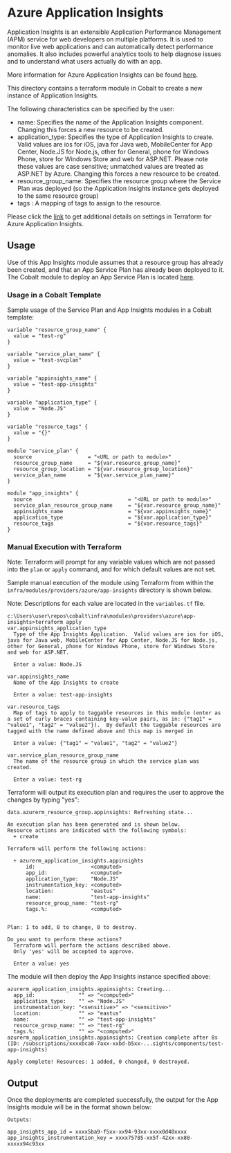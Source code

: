 # Azure Application Insights

Application Insights is an extensible Application Performance Management (APM) service for web developers on multiple platforms. It is used to monitor live web applications and can automatically detect performance anomalies. It also includes powerful analytics tools to help diagnose issues and to understand what users actually do with an app.

More information for Azure Application Insights can be found [here](https://docs.microsoft.com/en-us/azure/azure-monitor/app/app-insights-overview).

This directory contains a terraform module in Cobalt to create a new instance of Application Insights.

The following characteristics can be specified by the user:

  - name: Specifies the name of the Application Insights component. Changing this forces a new resource to be created.
  - application_type: Specifies the type of Application Insights to create. Valid values are ios for iOS, java for Java web, MobileCenter for App Center, Node.JS for Node.js, other for General, phone for Windows Phone, store for Windows Store and web for ASP.NET. Please note these values are case sensitive; unmatched values are treated as ASP.NET by Azure. Changing this forces a new resource to be created.
  - resource_group_name: Specifies the resource group where the Service Plan was deployed (so the Application Insights instance gets deployed to the same resource group)
  - tags : A mapping of tags to assign to the resource.

Please click the [link](https://www.terraform.io/docs/providers/azurerm/r/application_insights.html) to get additional details on settings in Terraform for Azure Application Insights.

## Usage

Use of this App Insights module assumes that a resource group has already been created, and that an App Service Plan has already been deployed to it.  The Cobalt module to deploy an App Service Plan is located [here](infra/modules/providers/azure/service-plan).

### Usage in a Cobalt Template

Sample usage of the Service Plan and App Insights modules in a Cobalt template:

```
variable "resource_group_name" {
  value = "test-rg"
}

variable "service_plan_name" {
  value = "test-svcplan"
}

variable "appinsights_name" {
  value = "test-app-insights"
}

variable "application_type" {
  value = "Node.JS"
}

variable "resource_tags" {
  value = "{}"
}

module "service_plan" {
  source                  = "<URL or path to module>"
  resource_group_name     = "${var.resource_group_name}"
  resource_group_location = "${var.resource_group_location}"
  service_plan_name       = "${var.service_plan_name}"
}

module "app_insights" {
  source                               = "<URL or path to module>"
  service_plan_resource_group_name     = "${var.resource_group_name}"
  appinsights_name                     = "${var.appinsights_name}"
  application_type                     = "${var.application_type}"
  resource_tags                        = "${var.resource_tags}"
}
```

### Manual Execution with Terraform

Note: Terraform will prompt for any variable values which are not passed into the `plan` or `apply` command, and for which default values are not set.

Sample manual execution of the module using Terraform from within the `infra/modules/providers/azure/app-insights` directory is shown below.

Note: Descriptions for each value are located in the `variables.tf` file.

```
c:\Users\user\repos\cobalt\infra\modules\providers\azure\app-insights>terraform apply
var.appinsights_application_type
  Type of the App Insights Application.  Valid values are ios for iOS, java for Java web, MobileCenter for App Center, Node.JS for Node.js, other for General, phone for Windows Phone, store for Windows Store and web for ASP.NET.

  Enter a value: Node.JS

var.appinsights_name
  Name of the App Insights to create

  Enter a value: test-app-insights

var.resource_tags
  Map of tags to apply to taggable resources in this module (enter as a set of curly braces containing key-value pairs, as in: {"tag1" = "value1", "tag2" = "value2"}).  By default the taggable resources are tagged with the name defined above and this map is merged in

  Enter a value: {"tag1" = "value1", "tag2" = "value2"}

var.service_plan_resource_group_name
  The name of the resource group in which the service plan was created.

  Enter a value: test-rg
  ```

Terraform will output its execution plan and requires the user to approve the changes by typing "yes":

```
data.azurerm_resource_group.appinsights: Refreshing state...

An execution plan has been generated and is shown below.
Resource actions are indicated with the following symbols:
  + create

Terraform will perform the following actions:

  + azurerm_application_insights.appinsights
      id:                  <computed>
      app_id:              <computed>
      application_type:    "Node.JS"
      instrumentation_key: <computed>
      location:            "eastus"
      name:                "test-app-insights"
      resource_group_name: "test-rg"
      tags.%:              <computed>


Plan: 1 to add, 0 to change, 0 to destroy.

Do you want to perform these actions?
  Terraform will perform the actions described above.
  Only 'yes' will be accepted to approve.

  Enter a value: yes
```

The module will then deploy the App Insights instance specified above:

```
azurerm_application_insights.appinsights: Creating...
  app_id:              "" => "<computed>"
  application_type:    "" => "Node.JS"
  instrumentation_key: "<sensitive>" => "<sensitive>"
  location:            "" => "eastus"
  name:                "" => "test-app-insights"
  resource_group_name: "" => "test-rg"
  tags.%:              "" => "<computed>"
azurerm_application_insights.appinsights: Creation complete after 8s (ID: /subscriptions/xxxxbca0-7axx-xxbd-b5xx-...sights/components/test-app-insights)

Apply complete! Resources: 1 added, 0 changed, 0 destroyed.
```


## Output

Once the deployments are completed successfully, the output for the App Insights module will be in the format shown below:

```
Outputs:

app_insights_app_id = xxxx5ba9-f5xx-xx94-93xx-xxxx0d40xxxx
app_insights_instrumentation_key = xxxx75785-xx5f-42xx-xx80-xxxxx94c93xx
```
